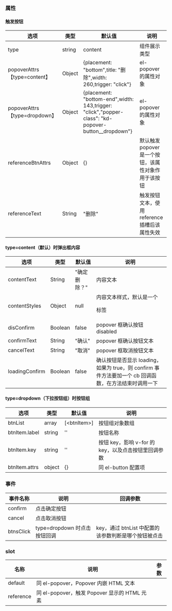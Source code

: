 ### 属性

#### 触发按钮

| 选项                          | 类型     | 默认值                                                                                                   | 说明                             |
|-----------------------------|--------|-------------------------------------------------------------------------------------------------------|--------------------------------|
| type                        | string | content                                                                                               | 组件展示类型                         |
| popoverAttrs【type=content】  | Object | {placement: "bottom",title: "删除",width: 260,trigger: "click"}                                         | el-popover 的属性对象               |
| popoverAttrs【type=dropdown】 | Object | {placement: "bottom-end",width: 143,trigger: "click","popper-class": "kd-popover-button\_\_dropdown"} | el-popover 的属性对象               |
| referenceBtnAttrs           | Object | {}                                                                                                    | 默认触发 popover 是一个按钮，该属性对象作用于该按钮 |
| referenceText               | String | "删除"                                                                                                  | 触发按钮文本，使用 reference 插槽后该属性失效   |

#### type=content（默认）时弹出框内容

| 选项             | 类型      | 默认值     | 说明                                                              |
|----------------|---------|---------|-----------------------------------------------------------------|
| contentText    | String  | "确定删除？" | 内容文本                                                            |
| contentStyles  | Object  | null    | 内容文本样式，默认是一个<p>标签                                               |
| disConfirm     | Boolean | false   | popover 框确认按钮 disabled                                          |
| confirmText    | String  | "确认"    | popover 框确认按钮文本                                                 |
| cancelText     | String  | "取消"    | popover 框取消按钮文本                                                 |
| loadingConfirm | Boolean | false   | 确认按钮是否显示 loading，如果为 true，则 confirm 事件方法要加一个 cb 回调函数，在方法结束时调用一下 |

#### type=dropdown（下拉按钮组）时按钮组

| 选项            | 类型     | 默认值           | 说明                                |
|---------------|--------|---------------|-----------------------------------|
| btnList       | array  | [\<btnItem\>] | 按钮组对象数组                           |
| btnItem.label | string | ''            | 按钮名称                              |
| btnItem.key   | string | ''            | 按钮 key，影响 v-for 的 key，以及点击按钮里回调参数 |
| btnItem.attrs | object | {}            | 同 el-button 配置项                   |

### 事件

| 事件名称      | 说明                    | 回调参数                             |
|-----------|-----------------------|----------------------------------|
| confirm   | 点击确定按钮                |                                  |
| cancel    | 点击取消按钮                |                                  |
| btnsClick | type=dropdown 时点击按钮回调 | key，通过 btnList 中配置的该参数判断是哪个按钮被点击 |

### slot

| 名称        | 说明                                  | 参数  |
|-----------|-------------------------------------|-----|
| default   | 同 el-popover，Popover 内嵌 HTML 文本     |     |
| reference | 同 el-popover，触发 Popover 显示的 HTML 元素 |     |
